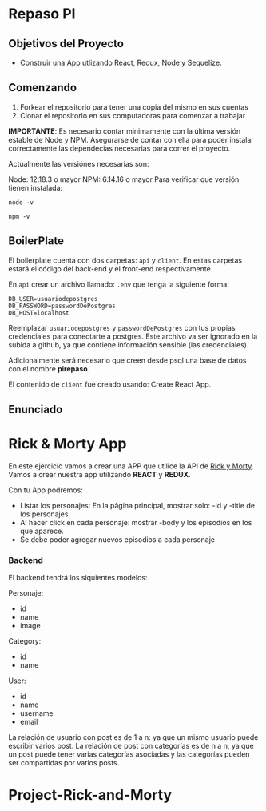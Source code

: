 # Repaso PI

## Objetivos del Proyecto

- Construir una App utlizando React, Redux, Node y Sequelize.

## Comenzando

1. Forkear el repositorio para tener una copia del mismo en sus cuentas
2. Clonar el repositorio en sus computadoras para comenzar a trabajar

**IMPORTANTE**: Es necesario contar minimamente con la última versión estable de Node y NPM. Asegurarse de contar con ella para poder instalar correctamente las dependecias necesarias para correr el proyecto.

Actualmente las versiónes necesarias son:

Node: 12.18.3 o mayor
NPM: 6.14.16 o mayor
Para verificar que versión tienen instalada:

```
node -v

npm -v
```

## BoilerPlate

El boilerplate cuenta con dos carpetas: `api` y `client`. En estas carpetas estará el código del back-end y el front-end respectivamente.

En `api` crear un archivo llamado: `.env` que tenga la siguiente forma:

```
DB_USER=usuariodepostgres
DB_PASSWORD=passwordDePostgres
DB_HOST=localhost
```

Reemplazar `usuariodepostgres` y `passwordDePostgres` con tus propias credenciales para conectarte a postgres. Este archivo va ser ignorado en la subida a github, ya que contiene información sensible (las credenciales).

Adicionalmente será necesario que creen desde psql una base de datos con el nombre **pirepaso**.

El contenido de `client` fue creado usando: Create React App.

## Enunciado

# Rick & Morty App

En este ejercicio vamos a crear una APP que utilice la API de [Rick y Morty](https://rickandmortyapi.com//). Vamos a crear nuestra app utilizando **REACT** y **REDUX**.

Con tu App podremos:

- Listar los personajes: En la pàgina principal, mostrar solo: -id y -title de los personajes
- Al hacer click en cada personaje: mostrar -body y los episodios en los que aparece.
- Se debe poder agregar nuevos episodios a cada personaje

### Backend

El backend tendrá los siquientes modelos:

Personaje:

- id
- name
- image

Category:

- id
- name

User:

- id
- name
- username
- email

La relación de usuario con post es de 1 a n: ya que un mismo usuario puede escribir varios post. La relación de post con categorías es de n a n, ya que un post puede tener varias categorías asociadas y las categorías pueden ser compartidas por varios posts.
# Project-Rick-and-Morty
